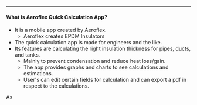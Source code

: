 
---

#### What is Aeroflex Quick Calculation App?
- It is a mobile app created by Aeroflex.
	- Aeroflex creates EPDM Insulators
- The quick calculation app is made for engineers and the like.
- Its features are calculating the right insulation thickness for pipes, ducts, and tanks.
	- Mainly to prevent condensation and reduce heat loss/gain.
	- The app provides graphs and charts to see calculations and estimations.
	- User's can edit certain fields for calculation and can export a pdf in respect to the calculations.

As 

